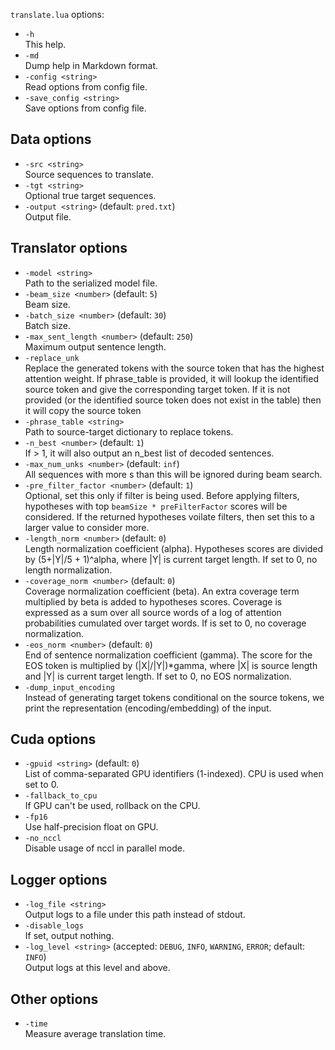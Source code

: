 <!--- This file was automatically generated. Do not modify it manually but use the docs/options/generate.sh script instead. -->

`translate.lua` options:

* `-h`<br/>This help.
* `-md`<br/>Dump help in Markdown format.
* `-config <string>`<br/>Read options from config file.
* `-save_config <string>`<br/>Save options from config file.

## Data options

* `-src <string>`<br/>Source sequences to translate.
* `-tgt <string>`<br/>Optional true target sequences.
* `-output <string>` (default: `pred.txt`)<br/>Output file.

## Translator options

* `-model <string>`<br/>Path to the serialized model file.
* `-beam_size <number>` (default: `5`)<br/>Beam size.
* `-batch_size <number>` (default: `30`)<br/>Batch size.
* `-max_sent_length <number>` (default: `250`)<br/>Maximum output sentence length.
* `-replace_unk`<br/>Replace the generated <unk> tokens with the source token that has the highest attention weight. If phrase_table is provided, it will lookup the identified source token and give the corresponding target token. If it is not provided (or the identified source token does not exist in the table) then it will copy the source token
* `-phrase_table <string>`<br/>Path to source-target dictionary to replace <unk> tokens.
* `-n_best <number>` (default: `1`)<br/>If > 1, it will also output an n_best list of decoded sentences.
* `-max_num_unks <number>` (default: `inf`)<br/>All sequences with more <unk>s than this will be ignored during beam search.
* `-pre_filter_factor <number>` (default: `1`)<br/>Optional, set this only if filter is being used. Before applying filters, hypotheses with top `beamSize * preFilterFactor` scores will be considered. If the returned hypotheses voilate filters, then set this to a larger value to consider more.
* `-length_norm <number>` (default: `0`)<br/>Length normalization coefficient (alpha). Hypotheses scores are divided by (5+|Y|/5 + 1)^alpha, where |Y| is current target length. If set to 0, no length normalization.
* `-coverage_norm <number>` (default: `0`)<br/>Coverage normalization coefficient (beta). An extra coverage term multiplied by beta is added to hypotheses scores. Coverage is expressed as a sum over all source words of a log of attention probabilities cumulated over target words. If is set to 0, no coverage normalization.
* `-eos_norm <number>` (default: `0`)<br/>End of sentence normalization coefficient (gamma). The score for the EOS token is multiplied by (|X|/|Y|)*gamma, where |X| is source length and |Y| is current target length. If set to 0, no EOS normalization.
* `-dump_input_encoding`<br/>Instead of generating target tokens conditional on the source tokens, we print the representation (encoding/embedding) of the input.

## Cuda options

* `-gpuid <string>` (default: `0`)<br/>List of comma-separated GPU identifiers (1-indexed). CPU is used when set to 0.
* `-fallback_to_cpu`<br/>If GPU can't be used, rollback on the CPU.
* `-fp16`<br/>Use half-precision float on GPU.
* `-no_nccl`<br/>Disable usage of nccl in parallel mode.

## Logger options

* `-log_file <string>`<br/>Output logs to a file under this path instead of stdout.
* `-disable_logs`<br/>If set, output nothing.
* `-log_level <string>` (accepted: `DEBUG`, `INFO`, `WARNING`, `ERROR`; default: `INFO`)<br/>Output logs at this level and above.

## Other options

* `-time`<br/>Measure average translation time.

